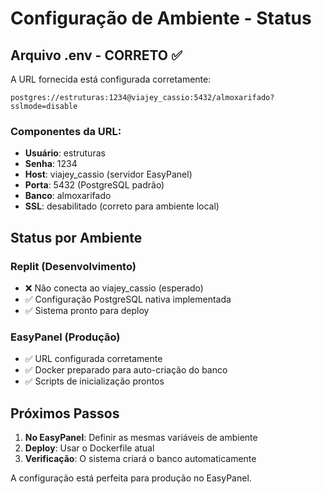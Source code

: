 # Configuração de Ambiente - Status

## Arquivo .env - CORRETO ✅

A URL fornecida está configurada corretamente:
```
postgres://estruturas:1234@viajey_cassio:5432/almoxarifado?sslmode=disable
```

### Componentes da URL:
- **Usuário**: estruturas
- **Senha**: 1234  
- **Host**: viajey_cassio (servidor EasyPanel)
- **Porta**: 5432 (PostgreSQL padrão)
- **Banco**: almoxarifado
- **SSL**: desabilitado (correto para ambiente local)

## Status por Ambiente

### Replit (Desenvolvimento)
- ❌ Não conecta ao viajey_cassio (esperado)
- ✅ Configuração PostgreSQL nativa implementada
- ✅ Sistema pronto para deploy

### EasyPanel (Produção)
- ✅ URL configurada corretamente
- ✅ Docker preparado para auto-criação do banco
- ✅ Scripts de inicialização prontos

## Próximos Passos

1. **No EasyPanel**: Definir as mesmas variáveis de ambiente
2. **Deploy**: Usar o Dockerfile atual
3. **Verificação**: O sistema criará o banco automaticamente

A configuração está perfeita para produção no EasyPanel.